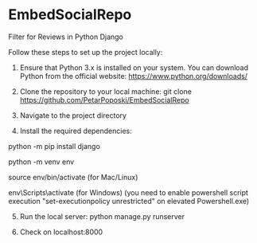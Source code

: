 # EmbedSocialRepo
Filter for Reviews in Python Django


Follow these steps to set up the project locally:

1. Ensure that Python 3.x is installed on your system. You can download Python from the official website: https://www.python.org/downloads/

2. Clone the repository to your local machine:
git clone https://github.com/PetarPoposki/EmbedSocialRepo

3. Navigate to the project directory

4. Install the required dependencies:

python -m pip install django

python -m venv env

source env/bin/activate (for Mac/Linux)

env\Scripts\activate (for Windows) (you need to enable powershell script execution "set-executionpolicy unrestricted" on elevated Powershell.exe)


5. Run the local server:
python manage.py runserver

6. Check on localhost:8000
